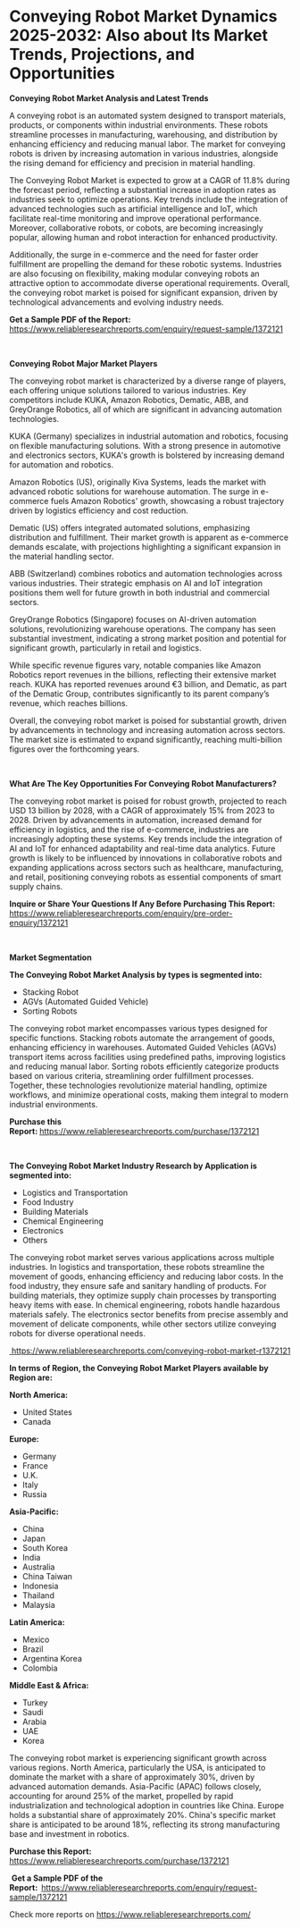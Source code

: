 <p><h1>Conveying Robot Market Dynamics 2025-2032: Also about Its Market Trends, Projections, and Opportunities</h1></p><p><strong>Conveying Robot Market Analysis and Latest Trends</strong></p>
<p><p>A conveying robot is an automated system designed to transport materials, products, or components within industrial environments. These robots streamline processes in manufacturing, warehousing, and distribution by enhancing efficiency and reducing manual labor. The market for conveying robots is driven by increasing automation in various industries, alongside the rising demand for efficiency and precision in material handling.</p><p>The Conveying Robot Market is expected to grow at a CAGR of 11.8% during the forecast period, reflecting a substantial increase in adoption rates as industries seek to optimize operations. Key trends include the integration of advanced technologies such as artificial intelligence and IoT, which facilitate real-time monitoring and improve operational performance. Moreover, collaborative robots, or cobots, are becoming increasingly popular, allowing human and robot interaction for enhanced productivity.</p><p>Additionally, the surge in e-commerce and the need for faster order fulfillment are propelling the demand for these robotic systems. Industries are also focusing on flexibility, making modular conveying robots an attractive option to accommodate diverse operational requirements. Overall, the conveying robot market is poised for significant expansion, driven by technological advancements and evolving industry needs.</p></p>
<p><strong>Get a Sample PDF of the Report:&nbsp;</strong> <a href="https://www.reliableresearchreports.com/enquiry/request-sample/1372121?utm_campaign=2937&utm_medium=2&utm_source=Github&utm_content=ia&utm_term=22032025&utm_id=conveying-robot">https://www.reliableresearchreports.com/enquiry/request-sample/1372121</a></p>
<p>&nbsp;</p>
<p><strong>Conveying Robot Major Market Players</strong></p>
<p><p>The conveying robot market is characterized by a diverse range of players, each offering unique solutions tailored to various industries. Key competitors include KUKA, Amazon Robotics, Dematic, ABB, and GreyOrange Robotics, all of which are significant in advancing automation technologies.</p><p>KUKA (Germany) specializes in industrial automation and robotics, focusing on flexible manufacturing solutions. With a strong presence in automotive and electronics sectors, KUKA's growth is bolstered by increasing demand for automation and robotics.</p><p>Amazon Robotics (US), originally Kiva Systems, leads the market with advanced robotic solutions for warehouse automation. The surge in e-commerce fuels Amazon Robotics' growth, showcasing a robust trajectory driven by logistics efficiency and cost reduction.</p><p>Dematic (US) offers integrated automated solutions, emphasizing distribution and fulfillment. Their market growth is apparent as e-commerce demands escalate, with projections highlighting a significant expansion in the material handling sector.</p><p>ABB (Switzerland) combines robotics and automation technologies across various industries. Their strategic emphasis on AI and IoT integration positions them well for future growth in both industrial and commercial sectors.</p><p>GreyOrange Robotics (Singapore) focuses on AI-driven automation solutions, revolutionizing warehouse operations. The company has seen substantial investment, indicating a strong market position and potential for significant growth, particularly in retail and logistics.</p><p>While specific revenue figures vary, notable companies like Amazon Robotics report revenues in the billions, reflecting their extensive market reach. KUKA has reported revenues around €3 billion, and Dematic, as part of the Dematic Group, contributes significantly to its parent company’s revenue, which reaches billions.</p><p>Overall, the conveying robot market is poised for substantial growth, driven by advancements in technology and increasing automation across sectors. The market size is estimated to expand significantly, reaching multi-billion figures over the forthcoming years.</p></p>
<p>&nbsp;</p>
<p><strong>What Are The Key Opportunities For Conveying Robot Manufacturers?</strong></p>
<p><p>The conveying robot market is poised for robust growth, projected to reach USD 13 billion by 2028, with a CAGR of approximately 15% from 2023 to 2028. Driven by advancements in automation, increased demand for efficiency in logistics, and the rise of e-commerce, industries are increasingly adopting these systems. Key trends include the integration of AI and IoT for enhanced adaptability and real-time data analytics. Future growth is likely to be influenced by innovations in collaborative robots and expanding applications across sectors such as healthcare, manufacturing, and retail, positioning conveying robots as essential components of smart supply chains.</p></p>
<p><strong>Inquire or Share Your Questions If Any Before Purchasing This Report:</strong> <a href="https://www.reliableresearchreports.com/enquiry/pre-order-enquiry/1372121?utm_campaign=2937&utm_medium=2&utm_source=Github&utm_content=ia&utm_term=22032025&utm_id=conveying-robot">https://www.reliableresearchreports.com/enquiry/pre-order-enquiry/1372121</a></p>
<p>&nbsp;</p>
<p><strong>Market Segmentation</strong></p>
<p><strong>The Conveying Robot Market Analysis by types is segmented into:</strong></p>
<p><ul><li>Stacking Robot</li><li>AGVs (Automated Guided Vehicle)</li><li>Sorting Robots</li></ul></p>
<p><p>The conveying robot market encompasses various types designed for specific functions. Stacking robots automate the arrangement of goods, enhancing efficiency in warehouses. Automated Guided Vehicles (AGVs) transport items across facilities using predefined paths, improving logistics and reducing manual labor. Sorting robots efficiently categorize products based on various criteria, streamlining order fulfillment processes. Together, these technologies revolutionize material handling, optimize workflows, and minimize operational costs, making them integral to modern industrial environments.</p></p>
<p><strong>Purchase this Report:&nbsp;</strong><a href="https://www.reliableresearchreports.com/purchase/1372121?utm_campaign=2937&utm_medium=2&utm_source=Github&utm_content=ia&utm_term=22032025&utm_id=conveying-robot">https://www.reliableresearchreports.com/purchase/1372121</a></p>
<p>&nbsp;</p>
<p><strong>The Conveying Robot Market Industry Research by Application is segmented into:</strong></p>
<p><ul><li>Logistics and Transportation</li><li>Food Industry</li><li>Building Materials</li><li>Chemical Engineering</li><li>Electronics</li><li>Others</li></ul></p>
<p><p>The conveying robot market serves various applications across multiple industries. In logistics and transportation, these robots streamline the movement of goods, enhancing efficiency and reducing labor costs. In the food industry, they ensure safe and sanitary handling of products. For building materials, they optimize supply chain processes by transporting heavy items with ease. In chemical engineering, robots handle hazardous materials safely. The electronics sector benefits from precise assembly and movement of delicate components, while other sectors utilize conveying robots for diverse operational needs.</p></p>
<p><a href="https://www.reliableresearchreports.com/conveying-robot-market-r1372121?utm_campaign=2937&utm_medium=2&utm_source=Github&utm_content=ia&utm_term=22032025&utm_id=conveying-robot">&nbsp;https://www.reliableresearchreports.com/conveying-robot-market-r1372121</a></p>
<p><strong>In terms of Region, the Conveying Robot Market Players available by Region are:</strong></p>
<p>
    <p> <strong> North America: </strong>
        <ul>
            <li>United States</li>
            <li>Canada</li>
        </ul>
        </p> 
    <p> <strong> Europe: </strong>
        <ul>
            <li>Germany</li>
            <li>France</li>
            <li>U.K.</li>
            <li>Italy</li>
            <li>Russia</li>
        </ul>
        </p> 
    <p> <strong> Asia-Pacific: </strong>
        <ul>
            <li>China</li>
            <li>Japan</li>
            <li>South Korea</li>
            <li>India</li>
            <li>Australia</li>
            <li>China Taiwan</li>
            <li>Indonesia</li>
            <li>Thailand</li>
            <li>Malaysia</li>
        </ul>
        </p> 
    <p> <strong> Latin America: </strong>
        <ul>
            <li>Mexico</li>
            <li>Brazil</li>
            <li>Argentina Korea</li>
            <li>Colombia</li>
        </ul>
        </p> 
    <p> <strong> Middle East & Africa: </strong>
        <ul>
            <li>Turkey</li>
            <li>Saudi</li>
            <li>Arabia</li>
            <li>UAE</li>
            <li>Korea</li>
        </ul>
    </p>
    </p>
<p><p>The conveying robot market is experiencing significant growth across various regions. North America, particularly the USA, is anticipated to dominate the market with a share of approximately 30%, driven by advanced automation demands. Asia-Pacific (APAC) follows closely, accounting for around 25% of the market, propelled by rapid industrialization and technological adoption in countries like China. Europe holds a substantial share of approximately 20%. China's specific market share is anticipated to be around 18%, reflecting its strong manufacturing base and investment in robotics.</p></p>
<p><strong>Purchase this Report: </strong><a href="https://www.reliableresearchreports.com/purchase/1372121?utm_campaign=2937&utm_medium=2&utm_source=Github&utm_content=ia&utm_term=22032025&utm_id=conveying-robot">https://www.reliableresearchreports.com/purchase/1372121</a></p>
<p>&nbsp;<strong>Get a Sample PDF of the Report:&nbsp;&nbsp;</strong><a href="https://www.reliableresearchreports.com/enquiry/request-sample/1372121?utm_campaign=2937&utm_medium=2&utm_source=Github&utm_content=ia&utm_term=22032025&utm_id=conveying-robot">https://www.reliableresearchreports.com/enquiry/request-sample/1372121</a></p>
<p><strong></strong></p>
<p>Check more reports on <a href="https://www.reliableresearchreports.com/?utm_campaign=2937&utm_medium=2&utm_source=Github&utm_content=ia&utm_term=22032025&utm_id=conveying-robot">https://www.reliableresearchreports.com/</a></p>